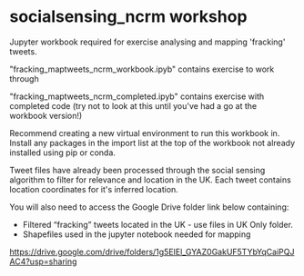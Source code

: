 # socialsensing_ncrm workshop

Jupyter workbook required for exercise analysing and mapping 'fracking' tweets.

"fracking_maptweets_ncrm_workbook.ipyb" contains exercise to work through

"fracking_maptweets_ncrm_completed.ipyb" contains exercise with completed code (try not to look at this until you've had a go at the workbook version!)

Recommend creating a new virtual environment to run this workbook in.
Install any packages in the import list at the top of the workbook not already installed using pip or conda.

Tweet files have already been processed through the social sensing algorithm to filter for relevance and location in the UK. Each tweet contains location coordinates for it's inferred location.

You will also need to access the Google Drive folder link below containing:
- Filtered “fracking” tweets located in the UK - use files in UK Only folder.
- Shapefiles used in the jupyter notebook needed for mapping

https://drive.google.com/drive/folders/1g5EIEl_GYAZ0GakUF5TYbYqCaiPQJAC4?usp=sharing 
